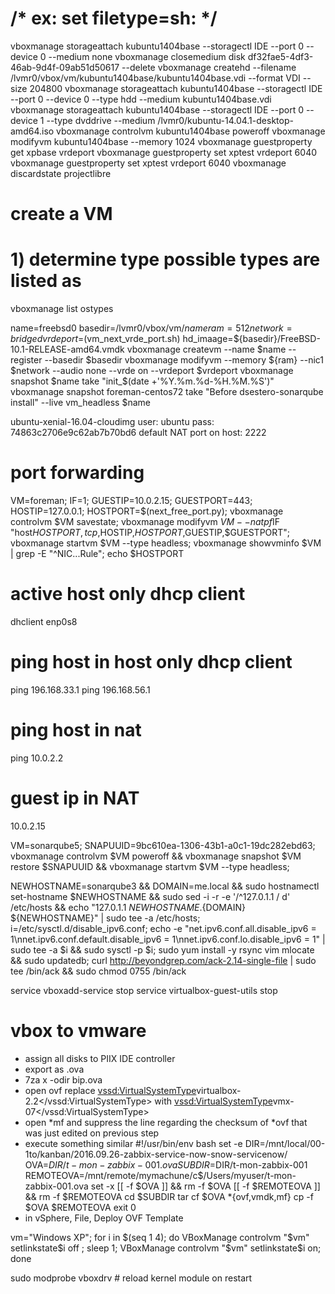 # /* ex: set filetype=sh: */
vboxmanage storageattach kubuntu1404base --storagectl IDE --port 0 --device 0 --medium none
vboxmanage closemedium disk df32fae5-4df3-46ab-9d4f-09ab51d50617 --delete
vboxmanage createhd --filename /lvmr0/vbox/vm/kubuntu1404base/kubuntu1404base.vdi --format VDI --size 204800
vboxmanage storageattach kubuntu1404base --storagectl IDE --port 0 --device 0 --type hdd --medium kubuntu1404base.vdi
vboxmanage storageattach kubuntu1404base --storagectl IDE --port 0 --device 1 --type dvddrive --medium /lvmr0/kubuntu-14.04.1-desktop-amd64.iso
vboxmanage controlvm kubuntu1404base poweroff
vboxmanage modifyvm kubuntu1404base --memory 1024
vboxmanage guestproperty get xpbase vrdeport
vboxmanage guestproperty set xptest vrdeport 6040
vboxmanage guestproperty set xptest vrdeport 6040
vboxmanage discardstate projectlibre


# create a VM
# 1) determine type possible types are listed as
vboxmanage list ostypes

name=freebsd0
basedir=/lvmr0/vbox/vm/$name
ram=512
network=bridged
vrdeport=$(vm_next_vrde_port.sh)
hd_imaage=${basedir}/FreeBSD-10.1-RELEASE-amd64.vmdk
vboxmanage createvm --name $name --register --basedir $basedir
vboxmanage modifyvm --memory ${ram} --nic1 $network --audio none --vrde on --vrdeport $vrdeport
vboxmanage snapshot $name take "init_$(date +'%Y.%m.%d-%H.%M.%S')"
vboxmanage snapshot foreman-centos72 take "Before dsestero-sonarqube install" --live
vm_headless $name

ubuntu-xenial-16.04-cloudimg
user: ubuntu
pass: 74863c2706e9c62ab7b70bd6
default NAT port on host: 2222


# port forwarding
VM=foreman; IF=1; GUESTIP=10.0.2.15; GUESTPORT=443; HOSTIP=127.0.0.1; HOSTPORT=$(next_free_port.py); vboxmanage controlvm $VM savestate; vboxmanage modifyvm $VM --natpf$IF "host$HOSTPORT,tcp,$HOSTIP,$HOSTPORT,$GUESTIP,$GUESTPORT"; vboxmanage startvm $VM --type headless; vboxmanage showvminfo $VM | grep -E "^NIC...Rule"; echo $HOSTPORT

# active host only dhcp client
dhclient enp0s8

# ping host in host only dhcp client
ping 196.168.33.1
ping 196.168.56.1

# ping host in nat
ping 10.0.2.2

# guest ip in NAT
10.0.2.15

VM=sonarqube5; SNAPUUID=9bc610ea-1306-43b1-a0c1-19dc282ebd63; vboxmanage controlvm $VM poweroff && vboxmanage snapshot $VM restore $SNAPUUID && vboxmanage startvm $VM --type headless;

NEWHOSTNAME=sonarqube3 && DOMAIN=me.local && sudo hostnamectl set-hostname $NEWHOSTNAME && sudo sed -i -r -e '/^127.0.1.1 / d' /etc/hosts && echo "127.0.1.1 ${NEWHOSTNAME}.${DOMAIN} ${NEWHOSTNAME}" | sudo tee -a /etc/hosts;
i=/etc/sysctl.d/disable_ipv6.conf; echo -e "net.ipv6.conf.all.disable_ipv6 = 1\nnet.ipv6.conf.default.disable_ipv6 = 1\nnet.ipv6.conf.lo.disable_ipv6 = 1" | sudo tee -a $i && sudo sysctl -p $i;
sudo yum install -y rsync vim mlocate && sudo updatedb;
curl http://beyondgrep.com/ack-2.14-single-file | sudo tee /bin/ack && sudo chmod 0755 /bin/ack

service vboxadd-service        stop
service virtualbox-guest-utils stop


# vbox to vmware
- assign all disks to PIIX IDE controller
- export as .ova 
- 7za x -odir bip.ova
- open ovf 
replace
<vssd:VirtualSystemType>virtualbox-2.2</vssd:VirtualSystemType>
with
<vssd:VirtualSystemType>vmx-07</vssd:VirtualSystemType>
- open *mf and suppress the line regarding the checksum of *ovf that was just edited on previous step
- execute something similar
#!/usr/bin/env bash
set -e 
DIR=/mnt/local/00-1to/kanban/2016.09.26-zabbix-service-now-snow-servicenow/
OVA=$DIR/t-mon-zabbix-001.ova
SUBDIR=$DIR/t-mon-zabbix-001
REMOTEOVA=/mnt/remote/mymachune/c$/Users/myuser/t-mon-zabbix-001.ova
set -x
[[ -f $OVA ]] && rm -f $OVA
[[ -f $REMOTEOVA ]] && rm -f $REMOTEOVA
cd $SUBDIR
tar cf $OVA *{ovf,vmdk,mf}
cp -f $OVA $REMOTEOVA
exit 0
- in vSphere, File, Deploy OVF Template

vm="Windows XP"; for i in $(seq 1 4); do VBoxManage controlvm "$vm" setlinkstate$i off ; sleep 1; VBoxManage controlvm "$vm" setlinkstate$i on; done

sudo modprobe vboxdrv # reload kernel module on restart
